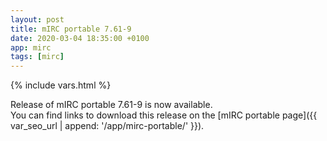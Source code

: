 ```yaml
---
layout: post
title: mIRC portable 7.61-9
date: 2020-03-04 18:35:00 +0100
app: mirc
tags: [mirc]
---
```

{% include vars.html %}

Release of mIRC portable 7.61-9 is now available.<br />
You can find links to download this release on the [mIRC portable page]({{ var_seo_url | append: '/app/mirc-portable/' }}).
